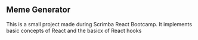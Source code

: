 ## Meme Generator
This is a small project made during Scrimba React Bootcamp. It implements basic concepts of React and the basicx of React hooks
